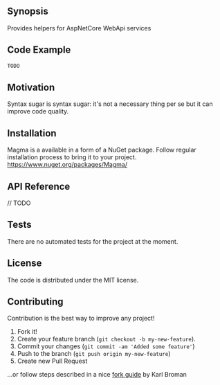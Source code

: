 ﻿## Synopsis

Provides helpers for AspNetCore WebApi services

## Code Example

```cs
TODO
```

## Motivation

Syntax sugar is syntax sugar: it's not a necessary thing per se but it can improve code quality.

## Installation

Magma is a available in a form of a NuGet package.
Follow regular installation process to bring it to your project.
https://www.nuget.org/packages/Magma/

## API Reference

// TODO

## Tests

There are no automated tests for the project at the moment.

## License

The code is distributed under the MIT license.

## Contributing

Contribution is the best way to improve any project!

1. Fork it!
2. Create your feature branch (```git checkout -b my-new-feature```).
3. Commit your changes (```git commit -am 'Added some feature'```)
4. Push to the branch (```git push origin my-new-feature```)
5. Create new Pull Request

...or follow steps described in a nice [fork guide](http://kbroman.org/github_tutorial/pages/fork.html) by Karl Broman
